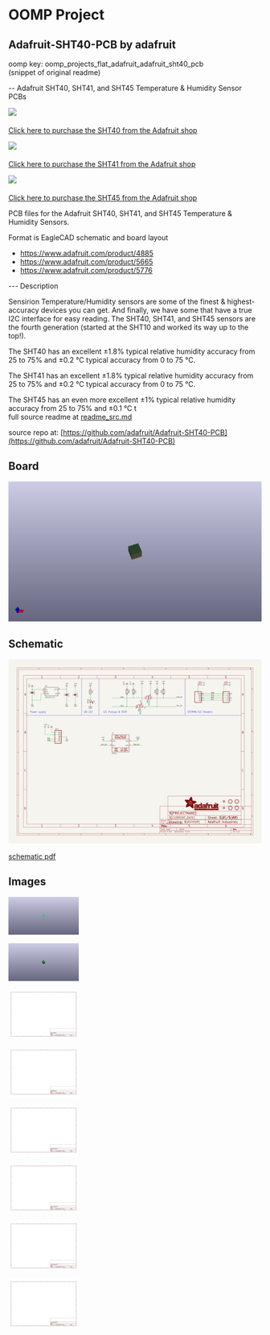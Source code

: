 # OOMP Project  
## Adafruit-SHT40-PCB  by adafruit  
  
oomp key: oomp_projects_flat_adafruit_adafruit_sht40_pcb  
(snippet of original readme)  
  
-- Adafruit SHT40, SHT41, and SHT45 Temperature & Humidity Sensor PCBs  
  
<a href="http://www.adafruit.com/products/4885"><img src="assets/4885.jpg?raw=true" width="500px"><br/>  
Click here to purchase the SHT40 from the Adafruit shop</a>  
  
<a href="http://www.adafruit.com/products/5776"><img src="assets/5776.jpg?raw=true" width="500px"><br/>  
Click here to purchase the SHT41 from the Adafruit shop</a>  
  
<a href="http://www.adafruit.com/products/5665"><img src="assets/5665.jpg?raw=true" width="500px"><br/>  
Click here to purchase the SHT45 from the Adafruit shop</a>  
  
PCB files for the Adafruit SHT40, SHT41, and SHT45 Temperature & Humidity Sensors.   
  
Format is EagleCAD schematic and board layout  
* https://www.adafruit.com/product/4885  
* https://www.adafruit.com/product/5665  
* https://www.adafruit.com/product/5776  
  
--- Description  
  
  
  
Sensirion Temperature/Humidity sensors are some of the finest & highest-accuracy devices you can get. And finally, we have some that have a true I2C interface for easy reading. The SHT40, SHT41, and SHT45 sensors are the fourth generation (started at the SHT10 and worked its way up to the top!).  
  
The SHT40 has an excellent ±1.8% typical relative humidity accuracy from 25 to 75% and ±0.2 °C typical accuracy from 0 to 75 °C.  
  
The SHT41 has an excellent ±1.8% typical relative humidity accuracy from 25 to 75% and ±0.2 °C typical accuracy from 0 to 75 °C.  
  
The SHT45 has an even more excellent ±1% typical relative humidity accuracy from 25 to 75% and ±0.1 °C t  
  full source readme at [readme_src.md](readme_src.md)  
  
source repo at: [https://github.com/adafruit/Adafruit-SHT40-PCB](https://github.com/adafruit/Adafruit-SHT40-PCB)  
## Board  
  
[![working_3d.png](working_3d_600.png)](working_3d.png)  
## Schematic  
  
[![working_schematic.png](working_schematic_600.png)](working_schematic.png)  
  
[schematic pdf](working_schematic.pdf)  
## Images  
  
[![working_3D_bottom.png](working_3D_bottom_140.png)](working_3D_bottom.png)  
  
[![working_3D_top.png](working_3D_top_140.png)](working_3D_top.png)  
  
[![working_assembly_page_01.png](working_assembly_page_01_140.png)](working_assembly_page_01.png)  
  
[![working_assembly_page_02.png](working_assembly_page_02_140.png)](working_assembly_page_02.png)  
  
[![working_assembly_page_03.png](working_assembly_page_03_140.png)](working_assembly_page_03.png)  
  
[![working_assembly_page_04.png](working_assembly_page_04_140.png)](working_assembly_page_04.png)  
  
[![working_assembly_page_05.png](working_assembly_page_05_140.png)](working_assembly_page_05.png)  
  
[![working_assembly_page_06.png](working_assembly_page_06_140.png)](working_assembly_page_06.png)  

